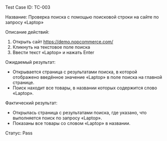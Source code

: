 Test Case ID: TC-003

Название: Проверка поиска с помощью поисковой строки на сайте по запросу «Laptop»

Описание действий:

1. Открыть сайт https://demo.nopcommerce.com/
2. Кликнуть на текстовое поле поиска
3. Ввести текст «Laptop» и нажать Enter

Ожидаемый результат:

- Открывается страница с результатами поиска, в которой отображено введённое значение «Laptop» в поле поиска на главной странице.
- Поиск находит все товары, в названии которых содержится слово «Laptop».

Фактический результат:

- Открылась страница с результатами поиска, где указано, что выполняется поиск по запросу «Laptop».
- Показаны все товары со словом «Laptop» в названии.

Статус: Pass

